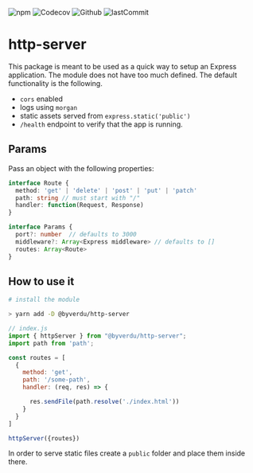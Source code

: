 ![npm](https://img.shields.io/npm/v/@byverdu/http-server?style=plastic) ![Codecov](https://img.shields.io/codecov/c/github/byverdu/http-server?style=plastic) ![Github](https://img.shields.io/github/checks-status/byverdu/http-server/master?style=plastic) ![lastCommit](https://img.shields.io/github/last-commit/byverdu/http-server?style=plastic)

# http-server

This package is meant to be used as a quick way to setup an Express application. The module does not have too much defined. The default functionality is the following.

- `cors` enabled
- logs using `morgan`
- static assets served from `express.static('public')`
- `/health` endpoint to verify that the app is running.

## Params

Pass an object with the following properties:

```ts
interface Route {
  method: 'get' | 'delete' | 'post' | 'put' | 'patch'
  path: string // must start with "/"
  handler: function(Request, Response)
}

interface Params {
  port?: number  // defaults to 3000
  middleware?: Array<Express middleware> // defaults to []
  routes: Array<Route>
}
```

## How to use it

```sh
# install the module

> yarn add -D @byverdu/http-server
```

```js
// index.js
import { httpServer } from "@byverdu/http-server";
import path from 'path';

const routes = [
  {
    method: 'get',
    path: '/some-path',
    handler: (req, res) => {

      res.sendFile(path.resolve('./index.html'))
    }
  }
]

httpServer({routes})
```

In order to serve static files create a `public` folder and place them inside there.
